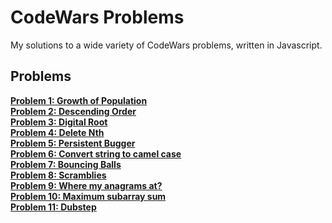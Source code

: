 # CodeWars Problems

My solutions to a wide variety of CodeWars problems, written in Javascript.

## Problems

**[Problem 1: Growth of Population](/Problem_1/ "Problem 1: Growth of Population")** <br>
**[Problem 2: Descending Order](/Problem_2/ "Problem 2: Descending Order")** <br>
**[Problem 3: Digital Root](/Problem_3/ "Problem 3: Digital Root")** <br>
**[Problem 4: Delete Nth](/Problem_4/ "Problem 4: Delete Nth")** <br>
**[Problem 5: Persistent Bugger](/Problem_5/ "Problem 5: Persistent Bugger")** <br>
**[Problem 6: Convert string to camel case](/Problem_6/ "Problem 6: Convert string to camel case")** <br>
**[Problem 7: Bouncing Balls](/Problem_7/ "Problem 7: Bouncing Balls")** <br>
**[Problem 8: Scramblies](/Problem_8/ "Problem 8: Scramblies")** <br>
**[Problem 9: Where my anagrams at?](/Problem_9/ "Problem 9: Where my anagrams at?")** <br>
**[Problem 10: Maximum subarray sum](/Problem_10/ "Problem 10: Maximum subarray sum")** <br>
**[Problem 11: Dubstep](/Problem_11/ "Problem 11: Dubstep")** <br>